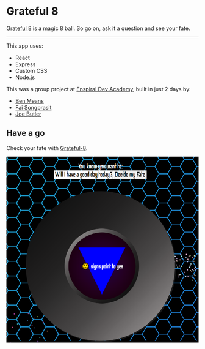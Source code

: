 # Grateful 8

[Grateful 8](https://grateful-8.herokuapp.com/) is a magic 8 ball. So go on, ask it a question and see your fate.

---

This app uses:

- React
- Express
- Custom CSS
- Node.js

This was a group project at [Enspiral Dev Academy](https://devacademy.co.nz/), built in just 2 days by:

- [Ben Means](https://github.com/benjamin-means)
- [Fai Songprasit](https://github.com/fai-songprasit)
- [Joe Butler](https://github.com/josef-butler)

## Have a go

Check your fate with [Grateful-8](https://grateful-8.herokuapp.com/).

![grateful-8](/readme/fate.png "grateful-8")